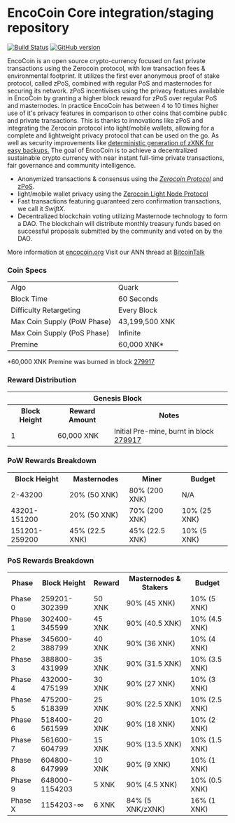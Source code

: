 EncoCoin Core integration/staging repository
=====================================

[![Build Status](https://travis-ci.org/EncoCoin-Project/EncoCoin.svg?branch=master)](https://travis-ci.org/EncoCoin-Project/EncoCoin) [![GitHub version](https://badge.fury.io/gh/EncoCoin-Project%2FEncoCoin.svg)](https://badge.fury.io/gh/EncoCoin-Project%2FEncoCoin)

EncoCoin is an open source crypto-currency focused on fast private transactions using the Zerocoin protocol, with low transaction fees & environmental footprint.  It utilizes the first ever anonymous proof of stake protocol, called zPoS, combined with regular PoS and masternodes for securing its network. zPoS incentivises using the privacy features available in EncoCoin by granting a higher block reward for zPoS over regular PoS and masternodes. In practice EncoCoin has between 4 to 10 times higher use of it's privacy features in comparison to other coins that combine public and private transactions. This is thanks to innovations like zPoS and integrating the Zerocoin protocol into light/mobile wallets, allowing for a complete and lightweight privacy protocol that can be used on the go. As well as security improvements like [deterministic generation of zXNK for easy backups.](https://www.reddit.com/r/encocoin/comments/8gbjf7/how_to_use_deterministic_zerocoin_generation/)
The goal of EncoCoin is to achieve a decentralized sustainable crypto currency with near instant full-time private transactions, fair governance and community intelligence.
- Anonymized transactions & consensus using the [_Zerocoin Protocol_](http://www.encocoin.org/zpiv) and [zPoS](https://encocoin.org/zpos/).
- light/mobile wallet privacy using the [Zerocoin Light Node Protocol](https://encocoin.org/wp-content/uploads/2018/11/Zerocoin_Light_Node_Protocol.pdf)
- Fast transactions featuring guaranteed zero confirmation transactions, we call it _SwiftX_.
- Decentralized blockchain voting utilizing Masternode technology to form a DAO. The blockchain will distribute monthly treasury funds based on successful proposals submitted by the community and voted on by the DAO.

More information at [encocoin.org](http://www.encocoin.org) Visit our ANN thread at [BitcoinTalk](http://www.bitcointalk.org/index.php?topic=1262920)

### Coin Specs
<table>
<tr><td>Algo</td><td>Quark</td></tr>
<tr><td>Block Time</td><td>60 Seconds</td></tr>
<tr><td>Difficulty Retargeting</td><td>Every Block</td></tr>
<tr><td>Max Coin Supply (PoW Phase)</td><td>43,199,500 XNK</td></tr>
<tr><td>Max Coin Supply (PoS Phase)</td><td>Infinite</td></tr>
<tr><td>Premine</td><td>60,000 XNK*</td></tr>
</table>

*60,000 XNK Premine was burned in block [279917](http://www.presstab.pw/phpexplorer/EncoCoin/block.php?blockhash=206d9cfe859798a0b0898ab00d7300be94de0f5469bb446cecb41c3e173a57e0)

### Reward Distribution

<table>
<th colspan=4>Genesis Block</th>
<tr><th>Block Height</th><th>Reward Amount</th><th>Notes</th></tr>
<tr><td>1</td><td>60,000 XNK</td><td>Initial Pre-mine, burnt in block <a href="http://www.presstab.pw/phpexplorer/EncoCoin/block.php?blockhash=206d9cfe859798a0b0898ab00d7300be94de0f5469bb446cecb41c3e173a57e0">279917</a></td></tr>
</table>

### PoW Rewards Breakdown

<table>
<th>Block Height</th><th>Masternodes</th><th>Miner</th><th>Budget</th>
<tr><td>2-43200</td><td>20% (50 XNK)</td><td>80% (200 XNK)</td><td>N/A</td></tr>
<tr><td>43201-151200</td><td>20% (50 XNK)</td><td>70% (200 XNK)</td><td>10% (25 XNK)</td></tr>
<tr><td>151201-259200</td><td>45% (22.5 XNK)</td><td>45% (22.5 XNK)</td><td>10% (5 XNK)</td></tr>
</table>

### PoS Rewards Breakdown

<table>
<th>Phase</th><th>Block Height</th><th>Reward</th><th>Masternodes & Stakers</th><th>Budget</th>
<tr><td>Phase 0</td><td>259201-302399</td><td>50 XNK</td><td>90% (45 XNK)</td><td>10% (5 XNK)</td></tr>
<tr><td>Phase 1</td><td>302400-345599</td><td>45 XNK</td><td>90% (40.5 XNK)</td><td>10% (4.5 XNK)</td></tr>
<tr><td>Phase 2</td><td>345600-388799</td><td>40 XNK</td><td>90% (36 XNK)</td><td>10% (4 XNK)</td></tr>
<tr><td>Phase 3</td><td>388800-431999</td><td>35 XNK</td><td>90% (31.5 XNK)</td><td>10% (3.5 XNK)</td></tr>
<tr><td>Phase 4</td><td>432000-475199</td><td>30 XNK</td><td>90% (27 XNK)</td><td>10% (3 XNK)</td></tr>
<tr><td>Phase 5</td><td>475200-518399</td><td>25 XNK</td><td>90% (22.5 XNK)</td><td>10% (2.5 XNK)</td></tr>
<tr><td>Phase 6</td><td>518400-561599</td><td>20 XNK</td><td>90% (18 XNK)</td><td>10% (2 XNK)</td></tr>
<tr><td>Phase 7</td><td>561600-604799</td><td>15 XNK</td><td>90% (13.5 XNK)</td><td>10% (1.5 XNK)</td></tr>
<tr><td>Phase 8</td><td>604800-647999</td><td>10 XNK</td><td>90% (9 XNK)</td><td>10% (1 XNK)</td></tr>
<tr><td>Phase 9</td><td>648000-1154203</td><td>5 XNK</td><td>90% (4.5 XNK)</td><td>10% (0.5 XNK)</td></tr>
<tr><td>Phase X</td><td>1154203-∞</td><td>6 XNK</td><td>84% (5 XNK/zXNK)</td><td>16% (1 XNK)</td></tr>
</table>
